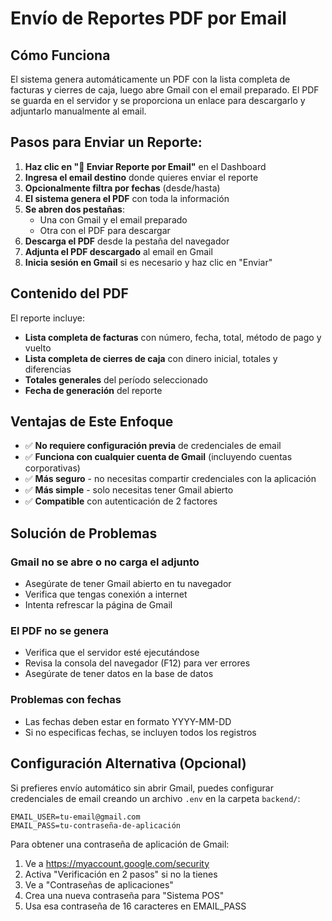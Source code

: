 # Envío de Reportes PDF por Email

## Cómo Funciona

El sistema genera automáticamente un PDF con la lista completa de facturas y cierres de caja, luego abre Gmail con el email preparado. El PDF se guarda en el servidor y se proporciona un enlace para descargarlo y adjuntarlo manualmente al email.

## Pasos para Enviar un Reporte:

1. **Haz clic en "📧 Enviar Reporte por Email"** en el Dashboard
2. **Ingresa el email destino** donde quieres enviar el reporte
3. **Opcionalmente filtra por fechas** (desde/hasta)
4. **El sistema genera el PDF** con toda la información
5. **Se abren dos pestañas**:
   - Una con Gmail y el email preparado
   - Otra con el PDF para descargar
6. **Descarga el PDF** desde la pestaña del navegador
7. **Adjunta el PDF descargado** al email en Gmail
8. **Inicia sesión en Gmail** si es necesario y haz clic en "Enviar"

## Contenido del PDF

El reporte incluye:
- **Lista completa de facturas** con número, fecha, total, método de pago y vuelto
- **Lista completa de cierres de caja** con dinero inicial, totales y diferencias
- **Totales generales** del período seleccionado
- **Fecha de generación** del reporte

## Ventajas de Este Enfoque

- ✅ **No requiere configuración previa** de credenciales de email
- ✅ **Funciona con cualquier cuenta de Gmail** (incluyendo cuentas corporativas)
- ✅ **Más seguro** - no necesitas compartir credenciales con la aplicación
- ✅ **Más simple** - solo necesitas tener Gmail abierto
- ✅ **Compatible** con autenticación de 2 factores

## Solución de Problemas

### Gmail no se abre o no carga el adjunto
- Asegúrate de tener Gmail abierto en tu navegador
- Verifica que tengas conexión a internet
- Intenta refrescar la página de Gmail

### El PDF no se genera
- Verifica que el servidor esté ejecutándose
- Revisa la consola del navegador (F12) para ver errores
- Asegúrate de tener datos en la base de datos

### Problemas con fechas
- Las fechas deben estar en formato YYYY-MM-DD
- Si no especificas fechas, se incluyen todos los registros

## Configuración Alternativa (Opcional)

Si prefieres envío automático sin abrir Gmail, puedes configurar credenciales de email creando un archivo `.env` en la carpeta `backend/`:

```env
EMAIL_USER=tu-email@gmail.com
EMAIL_PASS=tu-contraseña-de-aplicación
```

Para obtener una contraseña de aplicación de Gmail:
1. Ve a https://myaccount.google.com/security
2. Activa "Verificación en 2 pasos" si no la tienes
3. Ve a "Contraseñas de aplicaciones"
4. Crea una nueva contraseña para "Sistema POS"
5. Usa esa contraseña de 16 caracteres en EMAIL_PASS